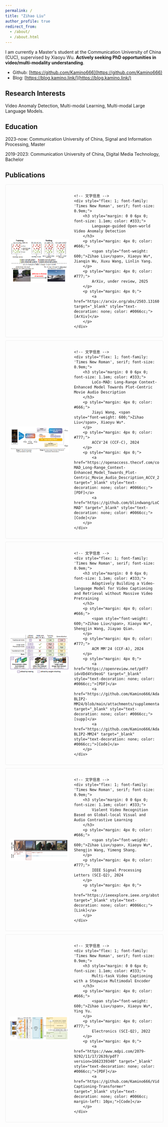 ```yaml
---
permalink: /
title: "Zihao Liu"
author_profile: true
redirect_from: 
  - /about/
  - /about.html
---
```


I am currently a Master's student at the Communication University of China (CUC), supervised by Xiaoyu Wu. **Actively seeking PhD opportunities in video/multi-modality understanding**.

- Github: [https://github.com/Kamino666](https://github.com/Kamino666)
- Blog: [https://blog.kamino.link/](https://blog.kamino.link/)

## Research Interests

Video Anomaly Detection, Multi-modal Learning, Multi-modal Large Language Models.

## Education

2023-now: Communication University of China, Signal and Information Processing, Master

2019-2023: Communication University of China, Digital Media Technology, Bachelor

## Publications

<!-- 预印 LaGoVAD -->
<div style="display: flex; align-items: center; gap: 15px; margin: 10px 0; border: 1px solid #eee; padding: 12px; border-radius: 4px;">
    <!-- 缩略图 -->
    <img src="files/LaGoVAD.png" alt="Paper Thumbnail" style="width: 40%; height: auto; object-fit: contain;">
    
    <!-- 文字信息 -->
    <div style="flex: 1; font-family: 'Times New Roman', serif; font-size: 0.9em;">
        <h3 style="margin: 0 0 6px 0; font-size: 1.1em; color: #333;">
            Language-guided Open-world Video Anomaly Detection
        </h3>
        <p style="margin: 4px 0; color: #666;">
            <span style="font-weight: 600;">Zihao Liu</span>, Xiaoyu Wu*, Jianqin Wu, Xuxu Wang, Linlin Yang.
        </p>
        <p style="margin: 4px 0; color: #777;">
            ArXiv, under review, 2025
        </p>
        <p style="margin: 4px 0;">
            <a href="https://arxiv.org/abs/2503.13160" target="_blank" style="text-decoration: none; color: #0066cc;">[ArXiv]</a>
        </p>
    </div>
</div>

<!-- ACCV 电影描述 论文 -->
<div style="display: flex; align-items: center; gap: 15px; margin: 10px 0; border: 1px solid #eee; padding: 12px; border-radius: 4px;">
    <!-- 缩略图 -->
    <img src="files/LoCoMAD.png" alt="Paper Thumbnail" style="width: 40%; height: auto; object-fit: contain;">
    
    <!-- 文字信息 -->
    <div style="flex: 1; font-family: 'Times New Roman', serif; font-size: 0.9em;">
        <h3 style="margin: 0 0 6px 0; font-size: 1.1em; color: #333;">
            LoCo-MAD: Long-Range Context-Enhanced Model Towards Plot-Centric Movie Audio Description
        </h3>
        <p style="margin: 4px 0; color: #666;">
            Jiayi Wang, <span style="font-weight: 600;">Zihao Liu</span>, Xiaoyu Wu*.
        </p>
        <p style="margin: 4px 0; color: #777;">
            ACCV'24 (CCF-C), 2024
        </p>
        <p style="margin: 4px 0;">
            <a href="https://openaccess.thecvf.com/content/ACCV2024/papers/Wang_LoCo-MAD_Long-Range_Context-Enhanced_Model_Towards_Plot-Centric_Movie_Audio_Description_ACCV_2024_paper.pdf" target="_blank" style="text-decoration: none; color: #0066cc;">[PDF]</a>
            <a href="https://github.com/blindwang/LoCo-MAD" target="_blank" style="text-decoration: none; color: #0066cc;">[Code]</a>
        </p>
    </div>
</div>

<!-- ACM MM 视频描述 论文 -->
<div style="display: flex; align-items: center; gap: 15px; margin: 10px 0; border: 1px solid #eee; padding: 12px; border-radius: 4px;">
    <!-- 缩略图 -->
    <img src="files/mm24.png" alt="Paper Thumbnail" style="width: 40%; height: auto; object-fit: contain;">
    
    <!-- 文字信息 -->
    <div style="flex: 1; font-family: 'Times New Roman', serif; font-size: 0.9em;">
        <h3 style="margin: 0 0 6px 0; font-size: 1.1em; color: #333;">
            Adaptively Building a Video-language Model for Video Captioning and Retrieval without Massive Video Pretraining
        </h3>
        <p style="margin: 4px 0; color: #666;">
            <span style="font-weight: 600;">Zihao Liu</span>, Xiaoyu Wu*, Shengjin Wang, Jiayao Qian.
        </p>
        <p style="margin: 4px 0; color: #777;">
            ACM MM'24 (CCF-A), 2024
        </p>
        <p style="margin: 4px 0;">
            <a href="https://openreview.net/pdf?id=VDd4Yx9eoG" target="_blank" style="text-decoration: none; color: #0066cc;">[PDF]</a>
            <a href="https://github.com/Kamino666/Adaptive-BLIP2-MM24/blob/main/attachments/supplementary.pdf" target="_blank" style="text-decoration: none; color: #0066cc;">[supp]</a>
            <a href="https://github.com/Kamino666/Adaptive-BLIP2-MM24" target="_blank" style="text-decoration: none; color: #0066cc;">[Code]</a>
        </p>
    </div>
</div>

<!-- 暴力检测 论文 -->
<div style="display: flex; align-items: center; gap: 15px; margin: 10px 0; border: 1px solid #eee; padding: 12px; border-radius: 4px;">
    <!-- 缩略图 -->
    <img src="files/Violent.png" alt="Paper Thumbnail" style="width: 40%; height: auto; object-fit: contain;">
    
    <!-- 文字信息 -->
    <div style="flex: 1; font-family: 'Times New Roman', serif; font-size: 0.9em;">
        <h3 style="margin: 0 0 6px 0; font-size: 1.1em; color: #333;">
            Violent Video Recognition Based on Global-local Visual and Audio Contrastive Learning
        </h3>
        <p style="margin: 4px 0; color: #666;">
            <span style="font-weight: 600;">Zihao Liu</span>, Xiaoyu Wu*, Shengjin Wang, Yimeng Shang.
        </p>
        <p style="margin: 4px 0; color: #777;">
            IEEE Signal Processing Letters (SCI-Q2), 2024
        </p>
        <p style="margin: 4px 0;">
            <a href="https://ieeexplore.ieee.org/abstract/document/10411036" target="_blank" style="text-decoration: none; color: #0066cc;">[Link]</a>
        </p>
    </div>
</div>

<!-- SME 论文 -->
<div style="display: flex; align-items: center; gap: 15px; margin: 10px 0; border: 1px solid #eee; padding: 12px; border-radius: 4px;">
    <!-- 缩略图 -->
    <img src="files/SME.png" alt="Paper Thumbnail" style="width: 40%; height: auto; object-fit: contain;">
    
    <!-- 文字信息 -->
    <div style="flex: 1; font-family: 'Times New Roman', serif; font-size: 0.9em;">
        <h3 style="margin: 0 0 6px 0; font-size: 1.1em; color: #333;">
            Multi-task Video Captioning with a Stepwise Multimodal Encoder
        </h3>
        <p style="margin: 4px 0; color: #666;">
            <span style="font-weight: 600;">Zihao Liu</span>, Xiaoyu Wu*, Ying Yu.
        </p>
        <p style="margin: 4px 0; color: #777;">
            Electronics (SCI-Q2), 2022
        </p>
        <p style="margin: 4px 0;">
            <a href="https://www.mdpi.com/2079-9292/11/17/2639/pdf?version=1662339340" target="_blank" style="text-decoration: none; color: #0066cc;">[PDF]</a>
            <a href="https://github.com/Kamino666/Video-Captioning-Transformer" target="_blank" style="text-decoration: none; color: #0066cc; margin-left: 10px;">[Code]</a>
        </p>
    </div>
</div>

<!-- This is the front page of a website that is powered by the [Academic Pages template](https://github.com/academicpages/academicpages.github.io) and hosted on GitHub pages. [GitHub pages](https://pages.github.com) is a free service in which websites are built and hosted from code and data stored in a GitHub repository, automatically updating when a new commit is made to the repository. This template was forked from the [Minimal Mistakes Jekyll Theme](https://mmistakes.github.io/minimal-mistakes/) created by Michael Rose, and then extended to support the kinds of content that academics have: publications, talks, teaching, a portfolio, blog posts, and a dynamically-generated CV. You can fork [this template](https://github.com/academicpages/academicpages.github.io) right now, modify the configuration and markdown files, add your own PDFs and other content, and have your own site for free, with no ads!

A data-driven personal website
======
Like many other Jekyll-based GitHub Pages templates, Academic Pages makes you separate the website's content from its form. The content & metadata of your website are in structured markdown files, while various other files constitute the theme, specifying how to transform that content & metadata into HTML pages. You keep these various markdown (.md), YAML (.yml), HTML, and CSS files in a public GitHub repository. Each time you commit and push an update to the repository, the [GitHub pages](https://pages.github.com/) service creates static HTML pages based on these files, which are hosted on GitHub's servers free of charge.

Many of the features of dynamic content management systems (like Wordpress) can be achieved in this fashion, using a fraction of the computational resources and with far less vulnerability to hacking and DDoSing. You can also modify the theme to your heart's content without touching the content of your site. If you get to a point where you've broken something in Jekyll/HTML/CSS beyond repair, your markdown files describing your talks, publications, etc. are safe. You can rollback the changes or even delete the repository and start over - just be sure to save the markdown files! Finally, you can also write scripts that process the structured data on the site, such as [this one](https://github.com/academicpages/academicpages.github.io/blob/master/talkmap.ipynb) that analyzes metadata in pages about talks to display [a map of every location you've given a talk](https://academicpages.github.io/talkmap.html).

Getting started
======
1. Register a GitHub account if you don't have one and confirm your e-mail (required!)
1. Fork [this template](https://github.com/academicpages/academicpages.github.io) by clicking the "Use this template" button in the top right. 
1. Go to the repository's settings (rightmost item in the tabs that start with "Code", should be below "Unwatch"). Rename the repository "[your GitHub username].github.io", which will also be your website's URL.
1. Set site-wide configuration and create content & metadata (see below -- also see [this set of diffs](http://archive.is/3TPas) showing what files were changed to set up [an example site](https://getorg-testacct.github.io) for a user with the username "getorg-testacct")
1. Upload any files (like PDFs, .zip files, etc.) to the files/ directory. They will appear at https://[your GitHub username].github.io/files/example.pdf.  
1. Check status by going to the repository settings, in the "GitHub pages" section

Site-wide configuration
------
The main configuration file for the site is in the base directory in [_config.yml](https://github.com/academicpages/academicpages.github.io/blob/master/_config.yml), which defines the content in the sidebars and other site-wide features. You will need to replace the default variables with ones about yourself and your site's github repository. The configuration file for the top menu is in [_data/navigation.yml](https://github.com/academicpages/academicpages.github.io/blob/master/_data/navigation.yml). For example, if you don't have a portfolio or blog posts, you can remove those items from that navigation.yml file to remove them from the header. 

Create content & metadata
------
For site content, there is one markdown file for each type of content, which are stored in directories like _publications, _talks, _posts, _teaching, or _pages. For example, each talk is a markdown file in the [_talks directory](https://github.com/academicpages/academicpages.github.io/tree/master/_talks). At the top of each markdown file is structured data in YAML about the talk, which the theme will parse to do lots of cool stuff. The same structured data about a talk is used to generate the list of talks on the [Talks page](https://academicpages.github.io/talks), each [individual page](https://academicpages.github.io/talks/2012-03-01-talk-1) for specific talks, the talks section for the [CV page](https://academicpages.github.io/cv), and the [map of places you've given a talk](https://academicpages.github.io/talkmap.html) (if you run this [python file](https://github.com/academicpages/academicpages.github.io/blob/master/talkmap.py) or [Jupyter notebook](https://github.com/academicpages/academicpages.github.io/blob/master/talkmap.ipynb), which creates the HTML for the map based on the contents of the _talks directory).

**Markdown generator**

The repository includes [a set of Jupyter notebooks](https://github.com/academicpages/academicpages.github.io/tree/master/markdown_generator
) that converts a CSV containing structured data about talks or presentations into individual markdown files that will be properly formatted for the Academic Pages template. The sample CSVs in that directory are the ones I used to create my own personal website at stuartgeiger.com. My usual workflow is that I keep a spreadsheet of my publications and talks, then run the code in these notebooks to generate the markdown files, then commit and push them to the GitHub repository.

How to edit your site's GitHub repository
------
Many people use a git client to create files on their local computer and then push them to GitHub's servers. If you are not familiar with git, you can directly edit these configuration and markdown files directly in the github.com interface. Navigate to a file (like [this one](https://github.com/academicpages/academicpages.github.io/blob/master/_talks/2012-03-01-talk-1.md) and click the pencil icon in the top right of the content preview (to the right of the "Raw | Blame | History" buttons). You can delete a file by clicking the trashcan icon to the right of the pencil icon. You can also create new files or upload files by navigating to a directory and clicking the "Create new file" or "Upload files" buttons. 

Example: editing a markdown file for a talk
![Editing a markdown file for a talk](/images/editing-talk.png)

For more info
------
More info about configuring Academic Pages can be found in [the guide](https://academicpages.github.io/markdown/), the [growing wiki](https://github.com/academicpages/academicpages.github.io/wiki), and you can always [ask a question on GitHub](https://github.com/academicpages/academicpages.github.io/discussions). The [guides for the Minimal Mistakes theme](https://mmistakes.github.io/minimal-mistakes/docs/configuration/) (which this theme was forked from) might also be helpful. -->
